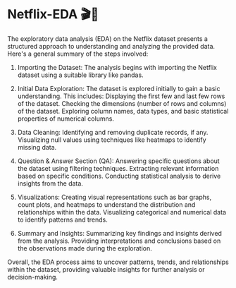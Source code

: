 # Netflix-EDA 🎬🎥
The exploratory data analysis (EDA) on the Netflix dataset presents a structured approach to understanding and analyzing the provided data. Here's a general summary of the steps involved:

1. Importing the Dataset: The analysis begins with importing the Netflix dataset using a suitable library like pandas.

2. Initial Data Exploration: The dataset is explored initially to gain a basic understanding. This includes:
Displaying the first few and last few rows of the dataset.
Checking the dimensions (number of rows and columns) of the dataset.
Exploring column names, data types, and basic statistical properties of numerical columns.

3. Data Cleaning:
Identifying and removing duplicate records, if any.
Visualizing null values using techniques like heatmaps to identify missing data.

4. Question & Answer Section (QA):
Answering specific questions about the dataset using filtering techniques.
Extracting relevant information based on specific conditions.
Conducting statistical analysis to derive insights from the data.

5. Visualizations:
Creating visual representations such as bar graphs, count plots, and heatmaps to understand the distribution and relationships within the data.
Visualizing categorical and numerical data to identify patterns and trends.

6. Summary and Insights:
Summarizing key findings and insights derived from the analysis.
Providing interpretations and conclusions based on the observations made during the exploration.

Overall, the EDA process aims to uncover patterns, trends, and relationships within the dataset, providing valuable insights for further analysis or decision-making.





